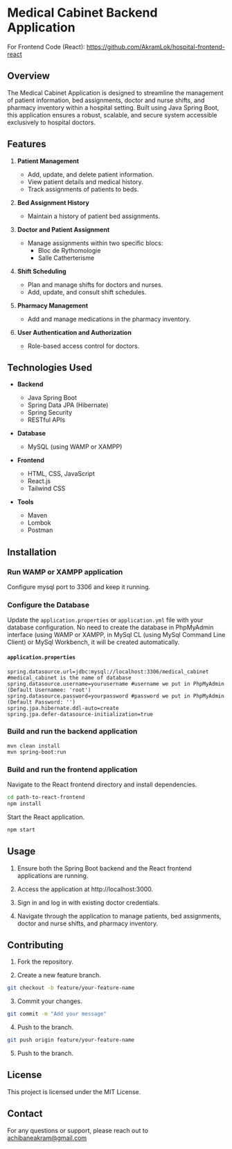 # Medical Cabinet Backend Application

For Frontend Code (React): https://github.com/AkramLok/hospital-frontend-react

## Overview
The Medical Cabinet Application is designed to streamline the management of patient information, bed assignments, doctor and nurse shifts, and pharmacy inventory within a hospital setting. Built using Java Spring Boot, this application ensures a robust, scalable, and secure system accessible exclusively to hospital doctors.

## Features

1. **Patient Management**
   - Add, update, and delete patient information.
   - View patient details and medical history.
   - Track assignments of patients to beds.

2. **Bed Assignment History**
   - Maintain a history of patient bed assignments.

3. **Doctor and Patient Assignment**
   - Manage assignments within two specific blocs:
     - Bloc de Rythomologie
     - Salle Catherterisme

4. **Shift Scheduling**
   - Plan and manage shifts for doctors and nurses.
   - Add, update, and consult shift schedules.

5. **Pharmacy Management**
   - Add and manage medications in the pharmacy inventory.

6. **User Authentication and Authorization**
   - Role-based access control for doctors.

## Technologies Used

- **Backend**
  - Java Spring Boot
  - Spring Data JPA (Hibernate)
  - Spring Security
  - RESTful APIs

- **Database**
  - MySQL (using WAMP or XAMPP)

- **Frontend**
  - HTML, CSS, JavaScript
  - React.js
  - Tailwind CSS

- **Tools**
  - Maven
  - Lombok
  - Postman

## Installation

### Run WAMP or XAMPP application
Configure mysql port to 3306 and keep it running.

### Configure the Database
Update the `application.properties` or `application.yml` file with your database configuration.
No need to create the database in PhpMyAdmin interface (using WAMP or XAMPP, in MySql CL (using MySql Command Line Client) or MySql Workbench, it will be created automatically.

#### `application.properties`
```properties
spring.datasource.url=jdbc:mysql://localhost:3306/medical_cabinet #medical_cabinet is the name of database
spring.datasource.username=yourusername #username we put in PhpMyAdmin (Default Usernamee: 'root')
spring.datasource.password=yourpassword #password we put in PhpMyAdmin (Default Password: '')
spring.jpa.hibernate.ddl-auto=create
spring.jpa.defer-datasource-initialization=true
```

### Build and run the backend application
```properties
mvn clean install
mvn spring-boot:run
```

### Build and run the frontend application
Navigate to the React frontend directory and install dependencies.
```bash
cd path-to-react-frontend
npm install
```
Start the React application.
```bash
npm start
```

## Usage


1. Ensure both the Spring Boot backend and the React frontend applications are running.

2. Access the application at http://localhost:3000.

3. Sign in and log in with existing doctor credentials.

4. Navigate through the application to manage patients, bed assignments, doctor and nurse shifts, and pharmacy inventory.

## Contributing

1. Fork the repository.

2. Create a new feature branch.
```bash
git checkout -b feature/your-feature-name
```

3. Commit your changes.
```bash
git commit -m "Add your message"
```
4. Push to the branch.
```bash
git push origin feature/your-feature-name
```
5. Push to the branch.

## License
This project is licensed under the MIT License.

## Contact
For any questions or support, please reach out to achibaneakram@gmail.com
